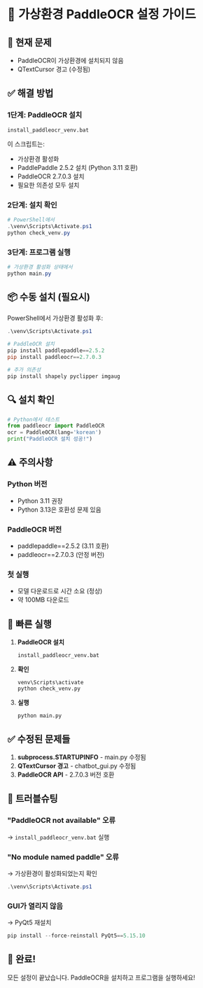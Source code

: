 # 🔧 가상환경 PaddleOCR 설정 가이드

## 🚨 현재 문제
- PaddleOCR이 가상환경에 설치되지 않음
- QTextCursor 경고 (수정됨)

## ✅ 해결 방법

### 1단계: PaddleOCR 설치
```batch
install_paddleocr_venv.bat
```

이 스크립트는:
- 가상환경 활성화
- PaddlePaddle 2.5.2 설치 (Python 3.11 호환)
- PaddleOCR 2.7.0.3 설치
- 필요한 의존성 모두 설치

### 2단계: 설치 확인
```powershell
# PowerShell에서
.\venv\Scripts\Activate.ps1
python check_venv.py
```

### 3단계: 프로그램 실행
```powershell
# 가상환경 활성화 상태에서
python main.py
```

## 📦 수동 설치 (필요시)

PowerShell에서 가상환경 활성화 후:
```powershell
.\venv\Scripts\Activate.ps1

# PaddleOCR 설치
pip install paddlepaddle==2.5.2
pip install paddleocr==2.7.0.3

# 추가 의존성
pip install shapely pyclipper imgaug
```

## 🔍 설치 확인

```python
# Python에서 테스트
from paddleocr import PaddleOCR
ocr = PaddleOCR(lang='korean')
print("PaddleOCR 설치 성공!")
```

## ⚠️ 주의사항

### Python 버전
- Python 3.11 권장
- Python 3.13은 호환성 문제 있음

### PaddleOCR 버전
- paddlepaddle==2.5.2 (3.11 호환)
- paddleocr==2.7.0.3 (안정 버전)

### 첫 실행
- 모델 다운로드로 시간 소요 (정상)
- 약 100MB 다운로드

## 🎯 빠른 실행

1. **PaddleOCR 설치**
   ```batch
   install_paddleocr_venv.bat
   ```

2. **확인**
   ```batch
   venv\Scripts\activate
   python check_venv.py
   ```

3. **실행**
   ```batch
   python main.py
   ```

## ✅ 수정된 문제들

1. **subprocess.STARTUPINFO** - main.py 수정됨
2. **QTextCursor 경고** - chatbot_gui.py 수정됨
3. **PaddleOCR API** - 2.7.0.3 버전 호환

## 📝 트러블슈팅

### "PaddleOCR not available" 오류
→ `install_paddleocr_venv.bat` 실행

### "No module named paddle" 오류
→ 가상환경이 활성화되었는지 확인
```powershell
.\venv\Scripts\Activate.ps1
```

### GUI가 열리지 않음
→ PyQt5 재설치
```powershell
pip install --force-reinstall PyQt5==5.15.10
```

## 🚀 완료!

모든 설정이 끝났습니다. PaddleOCR을 설치하고 프로그램을 실행하세요!